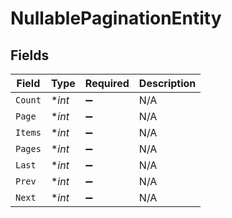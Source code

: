 # NullablePaginationEntity


## Fields

| Field              | Type               | Required           | Description        |
| ------------------ | ------------------ | ------------------ | ------------------ |
| `Count`            | **int*             | :heavy_minus_sign: | N/A                |
| `Page`             | **int*             | :heavy_minus_sign: | N/A                |
| `Items`            | **int*             | :heavy_minus_sign: | N/A                |
| `Pages`            | **int*             | :heavy_minus_sign: | N/A                |
| `Last`             | **int*             | :heavy_minus_sign: | N/A                |
| `Prev`             | **int*             | :heavy_minus_sign: | N/A                |
| `Next`             | **int*             | :heavy_minus_sign: | N/A                |